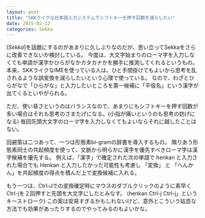 ```yaml
---
layout: post
title: "SKKライクな日本語入力システムでシフトキーを押す回数を減らしたい"
date: 2015-02-12
categories: Sekka
---
```


*[Sekka*]を話題にするのがあまりに久しぶりなのだが、思い立ってSekkaをさらに改善できないか検討している。
今度は、大文字始まりのローマ字を入力しなくても単語が漢字かひらがなかカタカナかを勝手に推測してくれるというもの。
本来、SKKライクなIMEを使っている人は、ひと手間掛けてもよいから思考を乱されるような誤変換を減らしたいという心理で使っている。
なので、わざとひらがなで「ひらがな」と入力したいところを第一候補に「平仮名」という漢字が出てくるといやがられる。

ただ、使い易さというのはバランスなので、あまりにもシフトキーを押す回数が多い場合はそれも思考のさまたげになる。(小指が痛いというのも思考の妨げになる)
毎回先頭大文字のローマ字を入力しなくてもよいならそれに越したことはない。

回避策は二つあって、一つは形態素bi-gramの辞書を導入するもの。
隣りあう形態素同士の共起頻度を使って、文脈から明らかに漢字を優先すべきローマ字は漢字候補を優先する。
例えば、「漢字」で確定された次の単語で henkan と入力された場合でも Henkan  と入力したかった可能性も考慮し 「変換」 と 「へんかん」を共起頻度の得点を積んだ上で変換候補に入れる。

もう一つは、Ctrl-Jでの変換確定時にマウスのダブルクリックのように素早くCtrl-jを２回押すと先頭を大文字にしたとみなす。 (henkan Ctrl-j Ctrl-j」というキーストローク)
この案は安易すぎるかもしれないけど、意外とこういう姑息な方法でも効果があったりするのでやってみるのもよいかな。
